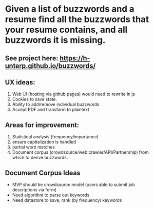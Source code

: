
# Given a list of buzzwords and a resume find all the buzzwords that your resume contains, and all buzzwords it is missing.

## See project here: https://h-unterp.github.io/buzzwords/ 

## UX ideas:
1. Web UI (hosting via github pages) would need to rewrite in js
2. Cookies to save state.
3. Ability to add/remove individual buzzwords
4. Accept PDF and transform to plaintext

## Areas for improvement:

1. Statistical analysis (frequency/importance)
2. ensure capitalization is handled
3. partial word matches
4. Document corpus (crowdsource/web crawler/API/Partnership) from which to derive buzzwords. 

## Document Corpus Ideas
  * MVP should be crowdsource model (users able to submit job descriptions via form)
  * Need algorithm to parse out keywords
  * Need datastore to save, rank (by frequency) keywords
